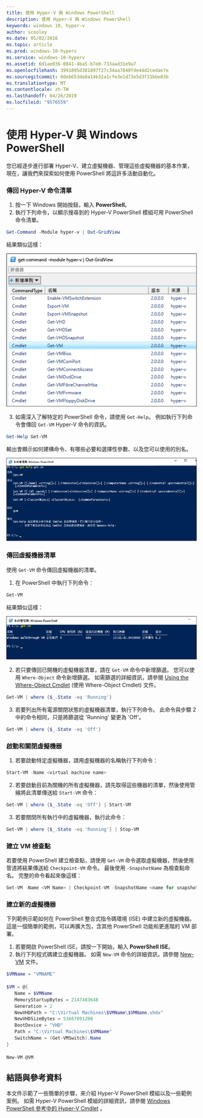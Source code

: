 ```yaml
---
title: 使用 Hyper-V 與 Windows PowerShell
description: 使用 Hyper-V 與 Windows PowerShell
keywords: windows 10, hyper-v
author: scooley
ms.date: 05/02/2016
ms.topic: article
ms.prod: windows-10-hyperv
ms.service: windows-10-hyperv
ms.assetid: 6d1ae036-0841-4ba5-b7e0-733aad31e9a7
ms.openlocfilehash: 3991895d381897f27c34aa7840fde44d2cedae7e
ms.sourcegitcommit: 0deb653de8a14b32a1cfe3e1d73e5d3f31bbe83b
ms.translationtype: MT
ms.contentlocale: zh-TW
ms.lasthandoff: 04/26/2019
ms.locfileid: "9576559"
---
```

# <a name="working-with-hyper-v-and-windows-powershell"></a>使用 Hyper-V 與 Windows PowerShell

您已經逐步進行部署 Hyper-V、建立虛擬機器、管理這些虛擬機器的基本作業，現在，讓我們來探索如何使用 PowerShell 將這許多活動自動化。

### <a name="return-a-list-of-hyper-v-commands"></a>傳回 Hyper-V 命令清單

1.  按一下 Windows 開始按鈕，輸入 **PowerShell**。
2.  執行下列命令，以顯示搜尋到的 Hyper-V PowerShell 模組可用 PowerShell 命令清單。

 ```powershell
Get-Command -Module hyper-v | Out-GridView
```
  結果類似這樣：

  ![](media\command_grid.png)

3. 如需深入了解特定的 PowerShell 命令，請使用 `Get-Help`。 例如執行下列命令會傳回 `Get-VM` Hyper-V 命令的資訊。

  ```powershell
Get-Help Get-VM
```
 輸出會顯示如何建構命令、有哪些必要和選擇性參數、以及您可以使用的別名。

 ![](media\get_help.png)


### <a name="return-a-list-of-virtual-machines"></a>傳回虛擬機器清單

使用 `Get-VM` 命令傳回虛擬機器的清單。

1. 在 PowerShell 中執行下列命令：
 
 ```powershell
Get-VM
```
 結果類似這樣：

 ![](media\get_vm.png)

2. 若只要傳回已開機的虛擬機器清單，請在 `Get-VM` 命令中新增篩選。 您可以使用 `Where-Object` 命令新增篩選。 如需篩選的詳細資訊，請參閱 [Using the Where-Object Cmdlet](https://technet.microsoft.com/en-us/library/ee177028.aspx) (使用 Where-Object Cmdlet) 文件。   

 ```powershell
 Get-VM | where {$_.State -eq 'Running'}
 ```
3.  若要列出所有電源關閉狀態的虛擬機器清單，執行下列命令。 此命令與步驟 2 中的命令相同，只是將篩選從 'Running' 變更為 'Off'。

 ```powershell
 Get-VM | where {$_.State -eq 'Off'}
 ```

### <a name="start-and-shut-down-virtual-machines"></a>啟動和關閉虛擬機器

1. 若要啟動特定虛擬機器，請用虛擬機器的名稱執行下列命令：

 ```powershell
 Start-VM -Name <virtual machine name>
 ```

2. 若要啟動目前為關機的所有虛擬機器，請先取得這些機器的清單，然後使用管線將此清單傳送給 `Start-VM` 命令：

  ```powershell
 Get-VM | where {$_.State -eq 'Off'} | Start-VM
 ```
3. 若要關閉所有執行中的虛擬機器，執行此命令：
 
  ```powershell
 Get-VM | where {$_.State -eq 'Running'} | Stop-VM
 ```

### <a name="create-a-vm-checkpoint"></a>建立 VM 檢查點

若要使用 PowerShell 建立檢查點，請使用 `Get-VM` 命令選取虛擬機器，然後使用管道將結果傳送給 `Checkpoint-VM` 命令。 最後使用 `-SnapshotName` 為檢查點命名。 完整的命令看起來像這樣：

 ```powershell
 Get-VM -Name <VM Name> | Checkpoint-VM -SnapshotName <name for snapshot>
 ```
### <a name="create-a-new-virtual-machine"></a>建立新的虛擬機器

下列範例示範如何在 PowerShell 整合式指令碼環境 (ISE) 中建立新的虛擬機器。 這是一個簡單的範例，可以再擴大包，含其他 PowerShell 功能和更進階的 VM 部署。

1. 若要開啟 PowerShell ISE，請按一下開始，輸入 **PowerShell ISE**。
2. 執行下列程式碼建立虛擬機器。 如需 `New-VM` 命令的詳細資訊，請參閱 [New-VM](https://technet.microsoft.com/en-us/library/hh848537.aspx) 文件。

  ```powershell
 $VMName = "VMNAME"

 $VM = @{
     Name = $VMName 
     MemoryStartupBytes = 2147483648
     Generation = 2
     NewVHDPath = "C:\Virtual Machines\$VMName\$VMName.vhdx"
     NewVHDSizeBytes = 53687091200
     BootDevice = "VHD"
     Path = "C:\Virtual Machines\$VMName"
     SwitchName = (Get-VMSwitch).Name
 }

 New-VM @VM
  ```

## <a name="wrap-up-and-references"></a>結語與參考資料

本文件示範了一些簡單的步驟，來介紹 Hyper-V PowerShell 模組以及一些範例案例。 如需 Hyper-V PowerShell 模組的詳細資訊，請參閱 [Windows PowerShell 參考中的 Hyper-V Cmdlet](https://technet.microsoft.com/%5Clibrary/Hh848559.aspx) 。  
 
